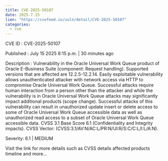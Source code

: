 ```yaml
--- 
title: CVE-2025-50107
date: 2025-7-15
lien: "https://cvefeed.io/vuln/detail/CVE-2025-50107"
categories:
  - cve
---
```


CVE ID : CVE-2025-50107

Published :  July 15
2025
8:15 p.m. | 30 minutes ago

Description : Vulnerability in the Oracle Universal Work Queue product of Oracle E-Business Suite (component: Request handling).  Supported versions that are affected are 12.2.5-12.2.14. Easily exploitable vulnerability allows unauthenticated attacker with network access via HTTP to compromise Oracle Universal Work Queue.  Successful attacks require human interaction from a person other than the attacker and while the vulnerability is in Oracle Universal Work Queue
attacks may significantly impact additional products (scope change). Successful attacks of this vulnerability can result in  unauthorized update
insert or delete access to some of Oracle Universal Work Queue accessible data as well as  unauthorized read access to a subset of Oracle Universal Work Queue accessible data. CVSS 3.1 Base Score 6.1 (Confidentiality and Integrity impacts).  CVSS Vector: (CVSS:3.1/AV:N/AC:L/PR:N/UI:R/S:C/C:L/I:L/A:N).

Severity: 6.1 | MEDIUM

Visit the link for more details
such as CVSS details
affected products
timeline
and more...
